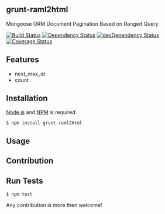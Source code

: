 ## grunt-raml2html

Mongoose ORM Document Pagination Based on Ranged Query

[![Build Status](http://img.shields.io/travis/cybertk/grunt-raml2html.svg?style=flat)](https://travis-ci.org/cybertk/grunt-raml2html)
[![Dependency Status](https://david-dm.org/cybertk/grunt-raml2html.png)](https://david-dm.org/cybertk/grunt-raml2html)
[![devDependency Status](https://david-dm.org/cybertk/grunt-raml2html/dev-status.svg)](https://david-dm.org/cybertk/grunt-raml2html#info=devDependencies)
[![Coverage Status](https://coveralls.io/repos/cybertk/grunt-raml2html/badge.png?branch=master)](https://coveralls.io/r/cybertk/grunt-raml2html?branch=master)

## Features

- next_max_id
- count

## Installation

[Node.js][] and [NPM][] is required.

    $ npm install grunt-raml2html

[Node.js]: https://npmjs.org/
[NPM]: https://npmjs.org/

## Usage

## Contribution

## Run Tests

    $ npm test

Any contribution is more then welcome!
